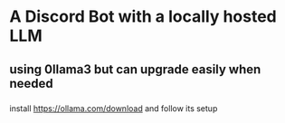 # A Discord Bot with a locally hosted LLM
## using 0llama3 but can upgrade easily when needed

###
install
https://ollama.com/download
and follow its setup

